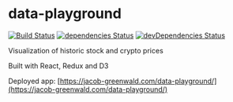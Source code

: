 # data-playground

[![Build Status](https://travis-ci.org/jacobg1/data-playground.svg?branch=master)](https://travis-ci.org/jacobg1/data-playground)
[![dependencies Status](https://david-dm.org/jacobg1/data-playground/status.svg)](https://david-dm.org/jacobg1/data-playground)
[![devDependencies Status](https://david-dm.org/jacobg1/data-playground/dev-status.svg)](https://david-dm.org/jacobg1/data-playground?type=dev)

Visualization of historic stock and crypto prices

Built with React, Redux and D3

Deployed app: [https://jacob-greenwald.com/data-playground/](https://jacob-greenwald.com/data-playground/)
